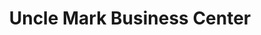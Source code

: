 ---
title: "Uncle Mark Business Center"
url: /ganta/uncle-mark-business-center/
shop: Lebensmittel
---